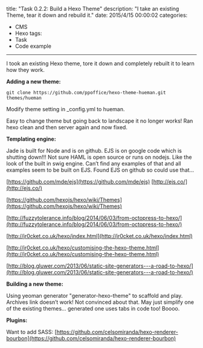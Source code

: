 title: "Task 0.2.2: Build a Hexo Theme"
description: "I take an existing Theme, tear it down and rebuild it."
date: 2015/4/15 00:00:02
categories:
- CMS
- Hexo
tags:
- Task
- Code example
---

I took an existing Hexo theme, tore it down and completely rebuilt it to learn how they work.

<!-- more -->

**Adding a new theme:**

    git clone https://github.com/ppoffice/hexo-theme-hueman.git themes/hueman

Modify theme setting in _config.yml to hueman.

Easy to change theme but going back to landscape it no longer works! Ran hexo clean and then server again and now fixed.

**Templating engine:**

Jade is built for Node and is on github. EJS is on google code which is shutting down!!!  Not sure HAML is open source or runs on nodejs. Like the look of the built in swig engine. Can’t find any examples of that and all examples seem to be built on EJS. Found EJS on github so could use that… 

[https://github.com/mde/ejs](https://github.com/mde/ejs) [http://ejs.co/](http://ejs.co/) 

[https://github.com/hexojs/hexo/wiki/Themes](https://github.com/hexojs/hexo/wiki/Themes) 

[http://fuzzytolerance.info/blog/2014/06/03/from-octopress-to-hexo/](http://fuzzytolerance.info/blog/2014/06/03/from-octopress-to-hexo/) 

[http://jr0cket.co.uk/hexo/index.html](http://jr0cket.co.uk/hexo/index.html) 

[http://jr0cket.co.uk/hexo/customising-the-hexo-theme.html](http://jr0cket.co.uk/hexo/customising-the-hexo-theme.html) 

[http://blog.gluwer.com/2013/06/static-site-generators---a-road-to-hexo/](http://blog.gluwer.com/2013/06/static-site-generators---a-road-to-hexo/) 

**Building a new theme:**

Using yeoman generator "generator-hexo-theme" to scaffold and play. Archives link doesn’t work! Not convinced about that. May just simplify one of the existing themes… generated one uses tabs in code too! Boooo.

**Plugins:**

Want to add SASS: [https://github.com/celsomiranda/hexo-renderer-bourbon](https://github.com/celsomiranda/hexo-renderer-bourbon)